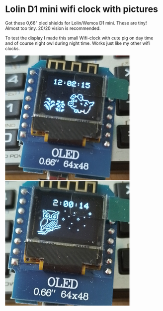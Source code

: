 # Lolin D1 mini wifi clock with pictures

Got these 0,66" oled shields for Lolin/Wemos D1 mini. These are tiny! Almost too tiny. 20/20 vision is recommended.

To test the display I made this small Wifi-clock with cute pig on day time and of course night owl during night time. Works just like my other wifi clocks.

<img src="https://github.com/Potatopasty/Lolin-D1-mini-wifi-clock-with-pictures/blob/main/2023-03-08%2012.02.16.jpg" height="400" width="auto">

<img src="https://github.com/Potatopasty/Lolin-D1-mini-wifi-clock-with-pictures/blob/main/2023-03-08%2012.00.14.jpg" height="400" width="auto">
